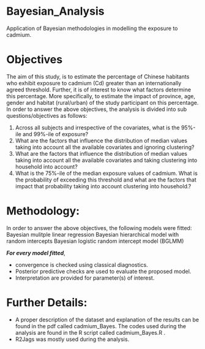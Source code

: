 # Bayesian_Analysis
Application of Bayesian methodologies in modelling the exposure to cadmium.

# Objectives
The aim of this study, is to estimate the percentage of Chinese habitants who exhibit exposure to cadmium (Cd) greater than an internationally agreed threshold. Further, it is of interest to know what factors determine this percentage. More specifically, to estimate the impact of province, age, gender and habitat (rural/urban) of the study participant on this percentage.
In order to answer the above objectives, the analysis is divided into sub questions/objectives as follows: 
1. Across all subjects and irrespective of the covariates, what is the 95%-ile and 99%-ile of exposure?
2. What are the factors that influence the distribution of median values taking into account all the available covariates and ignoring clustering?
3. What are the factors that influence the distribution of median values taking into account all the available covariates and taking clustering into household into account?
4. What is the  75%-ile of the median exposure values of cadmium. What is the probability of exceeding this threshold and what are the factors that impact that probability taking into account clustering into household.?

# Methodology:
In order to answer the above objectives, the following models were fitted:
Bayesian mulitple linear regression
Bayesian hierarchical model with random intercepts
Bayesian logistic random intercept model (BGLMM) 

***For every model fitted***, 
* convergence is checked using classical diagnostics.
* Posterior predictive checks are used to evaluate the proposed model.
* Interpretation are provided for parameter(s) of interest.

# Further Details:
* A proper description of the dataset and explanation of the results can be found in the pdf called cadmium_Bayes. The codes used during the analysis are found in the R script called cadmium_Bayes.R .
* R2Jags was mostly used during the analysis.
